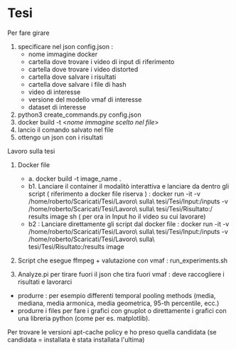 # Tesi

Per fare girare  
1. specificare  nel json config.json : 
    - nome immagine docker 
    - cartella dove trovare i video di input di riferimento
    - cartella dove trovare i video distorted
    - cartella dove salvare i risultati
    - cartella dove salvare i file di hash
    - video di interesse
    - versione del modello vmaf di interesse
    - dataset di interesse
2. python3 create_commands.py config.json
3. docker build -t <_nome immagine scelto nel file_>
4. lancio il comando salvato nel file 
5. ottengo un json con i risultati





Lavoro sulla tesi 
1. Docker file 
    - a. docker build -t image_name .
    - b1. Lanciare il container il modalitò interattiva e lanciare da dentro gli script ( riferimento a docker file riserva ) : docker run -it -v /home/roberto/Scaricati/Tesi/Lavoro\ sulla\ tesi/Tesi/Input:/inputs -v /home/roberto/Scaricati/Tesi/Lavoro\ sulla\ tesi/Tesi/Risultato:/
    results image sh ( per ora in Input ho il video su cui lavorare)
    - b2 : Lanciare direttamente gli script dal docker file :  docker run -it   -v /home/roberto/Scaricati/Tesi/Lavoro\ sulla\ tesi/Tesi/Input:/inputs   -v /home/roberto/Scaricati/Tesi/Lavoro\ sulla\ tesi/Tesi/Risultato:/results   image

2. Script che esegue ffmpeg + valutazione con vmaf : run_experiments.sh
3. Analyze.pi per tirare fuori il json che tira fuori vmaf : deve raccogliere  i risultati e lavorarci
- produrre : per esempio differenti temporal pooling methods (media, mediana, media armonica, media geometrica, 95-th percentile, ecc.) 
- produrre i files per fare i grafici con gnuplot  o direttamente i grafici con una libreria python (come per es. matplotlib).


Per trovare le versioni
apt-cache policy <libreria> e ho preso quella candidata (se candidata = installata è stata installata l'ultima)